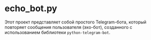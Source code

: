 # echo_bot.py
Этот проект представляет собой простого Telegram-бота, который повторяет сообщения пользователя (эхо-бот), созданного с использованием библиотеки `python-telegram-bot`.
